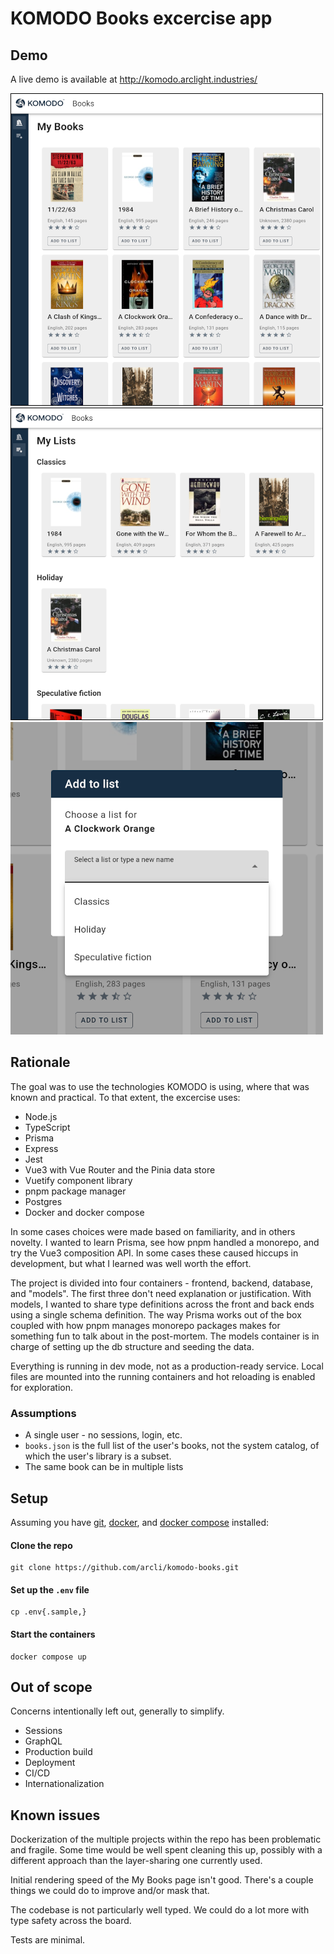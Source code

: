 # KOMODO Books excercise app

## Demo

A live demo is available at http://komodo.arclight.industries/

![My Books page](./img/my_books.png)
![My Lists page](./img/my_lists.png)
![Add To List dialog](./img/add_to_list.png)

## Rationale

The goal was to use the technologies KOMODO is using, where that was
known and practical. To that extent, the excercise uses:

- Node.js
- TypeScript
- Prisma
- Express
- Jest
- Vue3 with Vue Router and the Pinia data store
- Vuetify component library
- pnpm package manager
- Postgres
- Docker and docker compose

In some cases choices were made based on familiarity, and in others
novelty. I wanted to learn Prisma, see how pnpm handled a monorepo, and
try the Vue3 composition API. In some cases these caused hiccups in
development, but what I learned was well worth the effort.

The project is divided into four containers - frontend, backend,
database, and "models". The first three don't need explanation or
justification. With models, I wanted to share type definitions across
the front and back ends using a single schema definition. The way Prisma
works out of the box coupled with how pnpm manages monorepo packages
makes for something fun to talk about in the post-mortem. The models
container is in charge of setting up the db structure and seeding the
data.

Everything is running in dev mode, not as a production-ready service.
Local files are mounted into the running containers and hot reloading is
enabled for exploration.

### Assumptions
- A single user - no sessions, login, etc.
- `books.json` is the full list of the user's books, not the system
catalog, of which the user's library is a subset.
- The same book can be in multiple lists

## Setup

Assuming you have [git](https://git-scm.com/downloads),
[docker](https://docs.docker.com/get-docker/), and
[docker compose](https://docs.docker.com/compose/install/linux/) installed:

#### Clone the repo
```shell
git clone https://github.com/arcli/komodo-books.git
```
#### Set up the `.env` file

```shell
cp .env{.sample,}
```

#### Start the containers

```shell
docker compose up
```

## Out of scope

Concerns intentionally left out, generally to simplify.

- Sessions
- GraphQL
- Production build
- Deployment
- CI/CD
- Internationalization

## Known issues

Dockerization of the multiple projects within the repo has been
problematic and fragile. Some time would be well spent cleaning this up,
possibly with a different approach than the layer-sharing one currently
used.

Initial rendering speed of the My Books page isn't good. There's a
couple things we could do to improve and/or mask that.

The codebase is not particularly well typed. We could do a lot more with
type safety across the board.

Tests are minimal.

